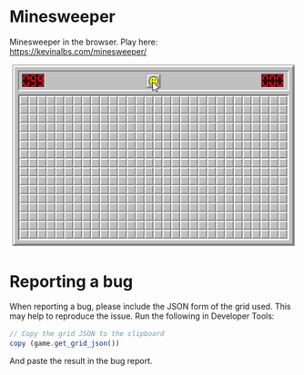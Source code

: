 # Minesweeper

Minesweeper in the browser. Play here: https://kevinalbs.com/minesweeper/

![Minesweeper Gameplay](./static/img/minesweeper-gameplay.gif)


# Reporting a bug

When reporting a bug, please include the JSON form of the grid used. This may help to reproduce the issue.
Run the following in Developer Tools:
```js
// Copy the grid JSON to the clipboard
copy (game.get_grid_json())
```
And paste the result in the bug report.
